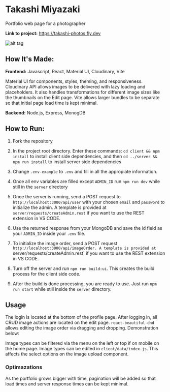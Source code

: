 # Takashi Miyazaki

Portfolio web page for a photographer

**Link to project:** https://takashi-photos.fly.dev

![alt tag]()

## How It's Made:

**Frontend:** Javascript, React, Material UI, Cloudinary, Vite

Material UI for components, styles, theming, and responsiveness. Cloudinary API allows images to be delivered with lazy loading and placeholders. It also handles transformations for different image sizes like the thumbnails on the Edit page. Vite allows larger bundles to be separate so that initial page load time is kept minimal.

**Backend:** Node.js, Express, MonogDB

## How to Run:

1. Fork the repository

2. In the project root directory. Enter these commands:
   `cd client && npm install` to install client side dependencies, and then
   `cd ../server && npm run install` to install server side dependencies

3. Change `.env-example` to `.env` and fill in all the appropiate information.

4. Once all env variables are filled except `ADMIN_ID` run `npm run dev` while still in the `server` directory

5. Once the server is running, send a POST request to `http://localhost:3000/api/user` with your chosen `email` and `password` to initialize the admin. A template is provided at `server/requests/createAdmin.rest` if you want to use the REST extension in VS CODE.

<!-- image -->

6. Use the returned response from your MongoDB and save the id field as your `ADMIN_ID` inside your `.env` file.

<!-- image -->

7. To initialize the image order, send a POST request `http://localhost:3000/api/imageOrder. A template is provided at `server/requests/createAdmin.rest` if you want to use the REST extension in VS CODE.

8. Turn off the server and run `npm run build:ui`. This creates the build process for the client side code.

9. After the build is done processing, you are ready to use. Just run `npm run start` while still inside the `server` directory.

## Usage

The login is located at the bottom of the profile page.
After logging in, all CRUD image actions are located on the edit page. `react-beautiful-dnd` allows editing the image order via dragging and dropping.
Demonstration below:

Image types can be filtered via the menu on the left or top if on mobile on the home page. Image types can be edited in `client/data/index.js`. This affects the select options on the image upload component.

### Optimazations

As the portfolio grows bigger with time, pagination will be added so that load times and server response times can be kept minimal.
